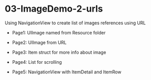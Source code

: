 # 03-ImageDemo-2-urls

Using NavigationView to create list of images references using URL

- Page1: UIImage named from Resource folder

- Page2: UIImage from URL

- Page3: Item struct for more info about image

- Page4: List for scrolling

- Page5: NavigationView with ItemDetail and ItemRow
